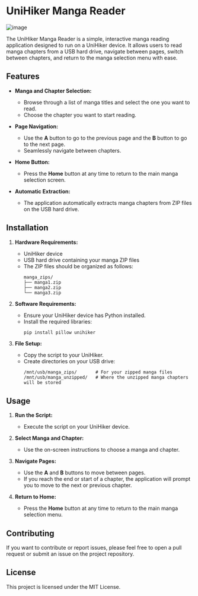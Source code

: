 

# UniHiker Manga Reader

![image](https://github.com/user-attachments/assets/accb8492-6219-49f9-a3c3-d6da268d77b3)


The UniHiker Manga Reader is a simple, interactive manga reading application designed to run on a UniHiker device. It allows users to read manga chapters from a USB hard drive, navigate between pages, switch between chapters, and return to the manga selection menu with ease.

## Features

- **Manga and Chapter Selection:** 
  - Browse through a list of manga titles and select the one you want to read.
  - Choose the chapter you want to start reading.

- **Page Navigation:** 
  - Use the **A** button to go to the previous page and the **B** button to go to the next page.
  - Seamlessly navigate between chapters.

- **Home Button:** 
  - Press the **Home** button at any time to return to the main manga selection screen.

- **Automatic Extraction:** 
  - The application automatically extracts manga chapters from ZIP files on the USB hard drive.

## Installation

1. **Hardware Requirements:**
   - UniHiker device
   - USB hard drive containing your manga ZIP files
   - The ZIP files should be organized as follows:
     ```
     manga_zips/
     ├── manga1.zip
     ├── manga2.zip
     └── manga3.zip
     ```

2. **Software Requirements:**
   - Ensure your UniHiker device has Python installed.
   - Install the required libraries:
     ```bash
     pip install pillow unihiker
     ```

3. **File Setup:**
   - Copy the script to your UniHiker.
   - Create directories on your USB drive:
     ```
     /mnt/usb/manga_zips/       # For your zipped manga files
     /mnt/usb/manga_unzipped/   # Where the unzipped manga chapters will be stored
     ```

## Usage

1. **Run the Script:**
   - Execute the script on your UniHiker device.

2. **Select Manga and Chapter:**
   - Use the on-screen instructions to choose a manga and chapter.

3. **Navigate Pages:**
   - Use the **A** and **B** buttons to move between pages.
   - If you reach the end or start of a chapter, the application will prompt you to move to the next or previous chapter.

4. **Return to Home:**
   - Press the **Home** button at any time to return to the main manga selection menu.

## Contributing

If you want to contribute or report issues, please feel free to open a pull request or submit an issue on the project repository.

## License

This project is licensed under the MIT License.

